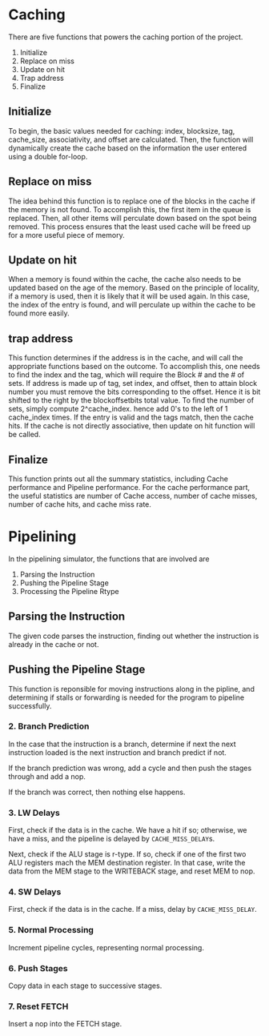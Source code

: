 # Caching
There are five functions that powers the caching portion of the project. 
1. Initialize
2. Replace on miss
3. Update on hit
4. Trap address
5. Finalize

## Initialize
To begin, the basic values needed for caching:  index, blocksize, tag, cache_size, associativity, and offset are calculated. Then, the function will dynamically create the cache based on the information the user entered using a double for-loop.

## Replace on miss
The idea behind this function is to replace one of the blocks in the cache if the memory is not found. To accomplish this, the first item in the queue is replaced. Then, all other items will perculate down based on the spot being removed. This process ensures that the least used cache will be freed up for a more useful piece of memory. 

## Update on hit
When a memory is found within the cache, the cache also needs to be updated based on the age of the memory. Based on the principle of locality, if a memory is used, then it is likely that it will be used again. In this case, the index of the entry is found, and will perculate up within the cache to be found more easily. 

## trap address
This function determines if the address is in the cache, and will call the appropriate functions based on the outcome. To accomplish this, one needs to find the index and the tag, which will require the Block # and the # of sets. If address is made up of tag, set index, and offset, then to attain block number you must remove the bits corresponding to the offset. Hence it is bit shifted to the right by the blockoffsetbits total value. To find the number of sets, simply compute 2^cache_index. hence add 0's to the left of 1 cache_index times. If the entry is valid and the tags match, then the cache hits. If the cache is not directly associative, then update on hit function will be called. 

## Finalize
This function prints out all the summary statistics, including Cache performance and Pipeline performance. For the cache performance part, the useful statistics are number of Cache access, number of cache misses, number of cache hits, and cache miss rate. 




# Pipelining

In the pipelining simulator, the functions that are involved are

1. Parsing the Instruction
2. Pushing the Pipeline Stage
3. Processing the Pipeline Rtype

## Parsing the Instruction

The given code parses the instruction, finding out whether the instruction is already in the cache or not.

## Pushing the Pipeline Stage

This function is reponsible for moving instructions along in the pipline, and determining if stalls or forwarding is needed for the program to pipeline successfully.

### 2. Branch Prediction
In the case that the instruction is a branch, determine if next the next instruction loaded is the next instruction and branch predict if not.

If the branch prediction was wrong, add a cycle and then push the stages through and add a nop.

If the branch was correct, then nothing else happens.

### 3. LW Delays
First, check if the data is in the cache. We have a hit if so; otherwise, we have a miss, and the pipeline is delayed by `CACHE_MISS_DELAY`s. 

Next, check if the ALU stage is r-type. If so, check if one of the first two ALU registers mach the MEM destination register. In that case, write the data from the MEM stage to the WRITEBACK stage, and reset MEM to nop. 

### 4. SW Delays
First, check if the data is in the cache. If a miss, delay by `CACHE_MISS_DELAY`.

### 5. Normal Processing
Increment pipeline cycles, representing normal processing.

### 6. Push Stages
Copy data in each stage to successive stages.

### 7. Reset FETCH
Insert a nop into the FETCH stage.